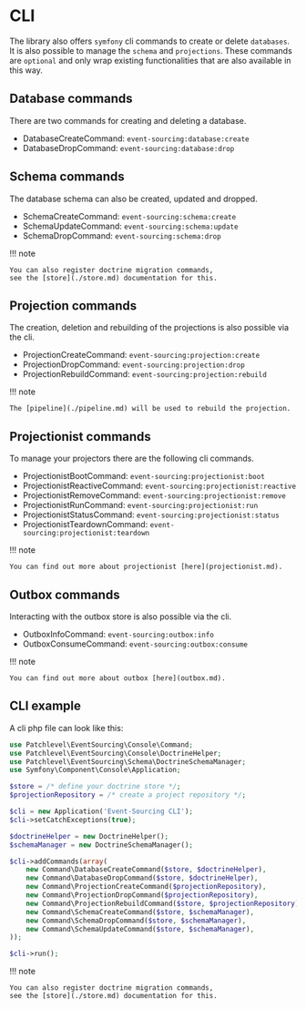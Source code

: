 # CLI

The library also offers `symfony` cli commands to create or delete `databases`. 
It is also possible to manage the `schema` and `projections`. 
These commands are `optional` and only wrap existing functionalities 
that are also available in this way.

## Database commands

There are two commands for creating and deleting a database.

* DatabaseCreateCommand: `event-sourcing:database:create`
* DatabaseDropCommand: `event-sourcing:database:drop`

## Schema commands

The database schema can also be created, updated and dropped.

* SchemaCreateCommand: `event-sourcing:schema:create`
* SchemaUpdateCommand: `event-sourcing:schema:update`
* SchemaDropCommand: `event-sourcing:schema:drop`

!!! note

    You can also register doctrine migration commands,
    see the [store](./store.md) documentation for this.

## Projection commands

The creation, deletion and rebuilding of the projections is also possible via the cli.

* ProjectionCreateCommand: `event-sourcing:projection:create`
* ProjectionDropCommand: `event-sourcing:projection:drop`
* ProjectionRebuildCommand: `event-sourcing:projection:rebuild`

!!! note

    The [pipeline](./pipeline.md) will be used to rebuild the projection.

## Projectionist commands

To manage your projectors there are the following cli commands.

* ProjectionistBootCommand: `event-sourcing:projectionist:boot`
* ProjectionistReactiveCommand: `event-sourcing:projectionist:reactive`
* ProjectionistRemoveCommand: `event-sourcing:projectionist:remove`
* ProjectionistRunCommand: `event-sourcing:projectionist:run`
* ProjectionistStatusCommand: `event-sourcing:projectionist:status`
* ProjectionistTeardownCommand: `event-sourcing:projectionist:teardown`

!!! note

    You can find out more about projectionist [here](projectionist.md).

## Outbox commands

Interacting with the outbox store is also possible via the cli.

* OutboxInfoCommand: `event-sourcing:outbox:info`
* OutboxConsumeCommand: `event-sourcing:outbox:consume`

!!! note

    You can find out more about outbox [here](outbox.md).

## CLI example

A cli php file can look like this:

```php
use Patchlevel\EventSourcing\Console\Command;
use Patchlevel\EventSourcing\Console\DoctrineHelper;
use Patchlevel\EventSourcing\Schema\DoctrineSchemaManager;
use Symfony\Component\Console\Application;

$store = /* define your doctrine store */;
$projectionRepository = /* create a project repository */;

$cli = new Application('Event-Sourcing CLI');
$cli->setCatchExceptions(true);

$doctrineHelper = new DoctrineHelper();
$schemaManager = new DoctrineSchemaManager();

$cli->addCommands(array(
    new Command\DatabaseCreateCommand($store, $doctrineHelper),
    new Command\DatabaseDropCommand($store, $doctrineHelper),
    new Command\ProjectionCreateCommand($projectionRepository),
    new Command\ProjectionDropCommand($projectionRepository),
    new Command\ProjectionRebuildCommand($store, $projectionRepository),
    new Command\SchemaCreateCommand($store, $schemaManager),
    new Command\SchemaDropCommand($store, $schemaManager),
    new Command\SchemaUpdateCommand($store, $schemaManager),
));

$cli->run();
```

!!! note

    You can also register doctrine migration commands, 
    see the [store](./store.md) documentation for this.
